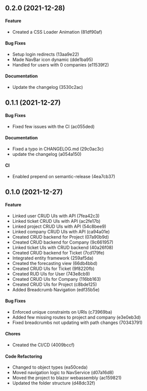 ## 0.2.0 (2021-12-28)

#### Feature

* Created a CSS Loader Animation (81df90af)

#### Bug Fixes

* Setup login redirects (13aa9e22)
* Made NavBar icon dynamic (dde1ba95)
* Handled for users with 0 companies (e11539f2)

#### Documentation

* Update the changelog (3530c2ac)


## 0.1.1 (2021-12-27)

#### Bug Fixes

* Fixed few issues with the CI (ac055ded)

#### Documentation

* Fixed a typo in CHANGELOG.md (29c0ac3c)
* update the changelog (a054a150)

#### CI

* Enabled prepend on semantic-release (4ea7cb37)


## 0.1.0 (2021-12-27)

#### Feature

* Linked user CRUD UIs with API (7fea42c3)
* Linked ticket CRUD UIs with API (ac2fe17b)
* Linked project CRUD UIs with API (54c8bee9)
* Linked company CRUD UIs with API (ca94a01e)
* Created CRUD backend for Project (07a90b9d)
* Created CRUD backend for Company (9c661957)
* Linked ticket UIs with CRUD backend (40a26f08)
* Created CRUD backend for Ticket (7cd179fe)
* Integrated entity framework (259af5da)
* Created the forecasting view (66db4bbd)
* Created CRUD UIs for Ticket (9f8220fb)
* Created RUD UIs for User (743e8cb9)
* Created CRUD UIs for Company (116bb163)
* Created CRUD UIs for Project (c8bde125)
* Added Breadcrumb Navigation (edf35b5e)

#### Bug Fixes

* Enforced unique constraints on URIs (c73969ba)
* Added few missing routes to project and company (e3e0eb3d)
* Fixed breadcrumbs not updating with path changes (70343791)

#### Chores

* Created the CI/CD (4009bccf)

#### Code Refactoring

* Changed to object types (ea50ceda)
* Moved navigation logic to NavService (d07a16d8)
* Moved the project to blazor webassembly (ac159821)
* Updated the folder structure (d48dc32f)

